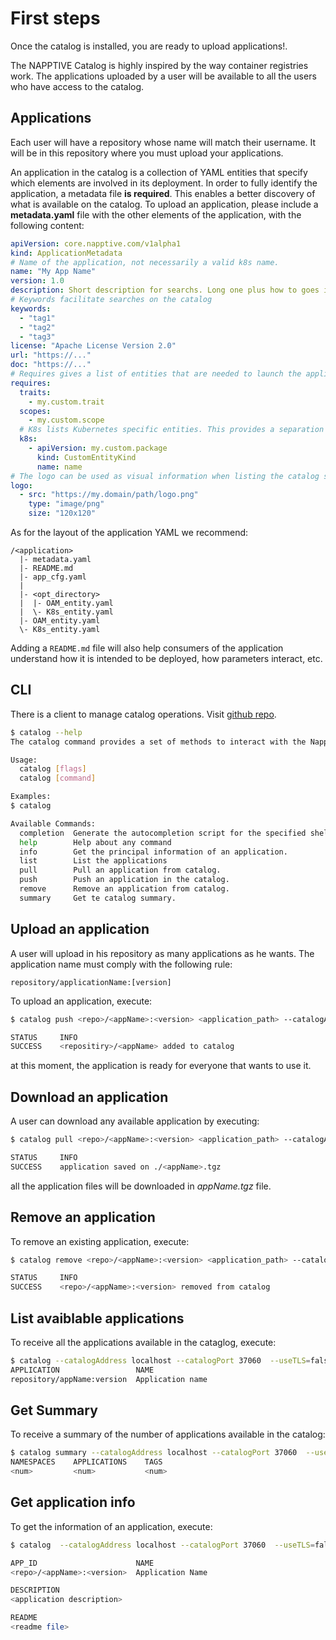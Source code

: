# First steps

Once the catalog is installed, you are ready to upload applications!.

The NAPPTIVE Catalog is highly inspired by the way container registries work. The applications uploaded by a user will be available to all the users who have access to the catalog.

## Applications

Each user will have a repository whose name will match their username. It will be in this repository where you must upload your applications.

An application in the catalog is a collection of YAML entities that specify which elements are involved in its deployment. In order to fully identify the application, a metadata file **is required**. This enables a better discovery of what is available on the catalog. To upload an application, please include a **metadata.yaml** file with the other elements of the application, with the following content:

```yaml
apiVersion: core.napptive.com/v1alpha1
kind: ApplicationMetadata
# Name of the application, not necessarily a valid k8s name.
name: "My App Name"
version: 1.0
description: Short description for searchs. Long one plus how to goes into the README.md
# Keywords facilitate searches on the catalog
keywords:
  - "tag1"
  - "tag2"
  - "tag3" 
license: "Apache License Version 2.0"
url: "https://..."
doc: "https://..."
# Requires gives a list of entities that are needed to launch the application.
requires:
  traits:
    - my.custom.trait
  scopes:
    - my.custom.scope
  # K8s lists Kubernetes specific entities. This provides a separation between OAM entities in an orchestration-agnostic environment, and applications that specifically require Kubernetes.
  k8s:
    - apiVersion: my.custom.package
      kind: CustomEntityKind
      name: name
# The logo can be used as visual information when listing the catalog so the user recognizes more easily the application.
logo:
  - src: "https://my.domain/path/logo.png"
    type: "image/png"
    size: "120x120"
```

As for the layout of the application YAML we recommend:

```text
/<application>
  |- metadata.yaml
  |- README.md
  |- app_cfg.yaml
  |
  |- <opt_directory>
  |  |- OAM_entity.yaml
  |  \- K8s_entity.yaml
  |- OAM_entity.yaml
  \- K8s_entity.yaml
```

Adding a `README.md` file will also help consumers of the application understand how it is intended to be deployed, how parameters interact, etc.

## CLI

There is a client to manage catalog operations. Visit [github repo](https://github.com/napptive/catalog-cli).

```bash
$ catalog --help
The catalog command provides a set of methods to interact with the Napptive Catalog

Usage:
  catalog [flags]
  catalog [command]

Examples:
$ catalog

Available Commands:
  completion  Generate the autocompletion script for the specified shell
  help        Help about any command
  info        Get the principal information of an application.
  list        List the applications
  pull        Pull an application from catalog.
  push        Push an application in the catalog.
  remove      Remove an application from catalog.
  summary     Get te catalog summary.
```

## Upload an application

A user will upload in his repository as many applications as he wants. The application name must comply with the following rule:

```text
repository/applicationName:[version]
```

To upload an application, execute:

```bash
$ catalog push <repo>/<appName>:<version> <application_path> --catalogAddress localhost --catalogPort 37060  --useTLS=false

STATUS     INFO
SUCCESS    <repositiry>/<appName> added to catalog
```

at this moment, the application is ready for everyone that wants to use it.

## Download an application

A user can download any available application by executing:

```bash
$ catalog pull <repo>/<appName>:<version> <application_path> --catalogAddress localhost --catalogPort 37060  --useTLS=false

STATUS     INFO
SUCCESS    application saved on ./<appName>.tgz
```

all the application files will be downloaded in _appName.tgz_ file.

## Remove an application

To remove an existing application, execute:

```bash
$ catalog remove <repo>/<appName>:<version> <application_path> --catalogAddress localhost --catalogPort 37060  --useTLS=false

STATUS     INFO
SUCCESS    <repo>/<appName>:<version> removed from catalog
```

## List avaiblable applications

To receive all the applications available in the cataglog, execute:

```bash
$ catalog --catalogAddress localhost --catalogPort 37060  --useTLS=false list
APPLICATION                 NAME
repository/appName:version  Application name
```

## Get Summary

To receive a summary of the number of applications available in the catalog:

```bash
$ catalog summary --catalogAddress localhost --catalogPort 37060  --useTLS=false
NAMESPACES    APPLICATIONS    TAGS
<num>         <num>           <num>
```

## Get application info

To get the information of an application, execute:

```bash
$ catalog  --catalogAddress localhost --catalogPort 37060  --useTLS=false  info <repo>/<appName>:<version>

APP_ID                      NAME
<repo>/<appName>:<version>  Application Name

DESCRIPTION
<application description>

README
<readme file>
```
